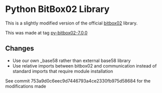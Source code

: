 # Python BitBox02 Library

This is a slightly modified version of the official [bitbox02](https://github.com/BitBoxSwiss/bitbox02-firmware/tree/master/py/bitbox02) library.

This was made at tag [py-bitbox02-7.0,0](https://github.com/BitBoxSwiss/bitbox02-firmware/tree/py-bitbox02-7.0.0)

## Changes

- Use our own _base58 rather than external base58 library
- Use relative imports between bitbox02 and communication instead of standard imports that require module installation

See commit 753a9d0c6eec9d7446793a4ce2330fb975d58684 for the modifications made
